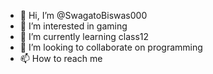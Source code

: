 - 👋 Hi, I’m @SwagatoBiswas000
- 👀 I’m interested in gaming
- 🌱 I’m currently learning class12
- 💞️ I’m looking to collaborate on programming
- 📫 How to reach me 


<!---
SwagatoBiswas000/SwagatoBiswas000 is a ✨ special ✨ repository because its `README.md` (this file) appears on your GitHub profile.
You can click the Preview link to take a look at your changes.
--->
